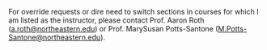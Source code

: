 For override requests or dire need to switch sections in courses for which I am listed as the instructor, 
please contact Prof. Aaron Roth (a.roth@northeastern.edu) or Prof. MarySusan Potts-Santone (M.Potts-Santone@northeastern.edu).
